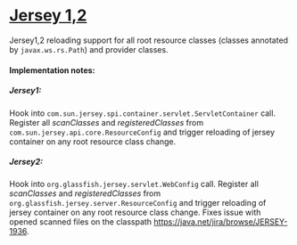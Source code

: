 [Jersey 1,2](https://jersey.java.net/)
====================================
Jersey1,2 reloading support for all root resource classes (classes annotated by `javax.ws.rs.Path`) and provider classes.

#### Implementation notes:
##### Jersey1:
Hook into `com.sun.jersey.spi.container.servlet.ServletContainer` call. Register all *scanClasses* and *registeredClasses*
from `com.sun.jersey.api.core.ResourceConfig` and trigger reloading of jersey container on any root resource class change.

##### Jersey2:
Hook into `org.glassfish.jersey.servlet.WebConfig` call. Register all *scanClasses* and *registeredClasses*
from `org.glassfish.jersey.server.ResourceConfig` and trigger reloading of jersey container on any root resource class change.
Fixes issue with opened scanned files on the classpath https://java.net/jira/browse/JERSEY-1936.
